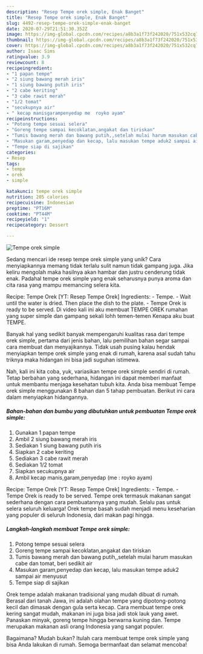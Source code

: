 ```yaml
---
description: "Resep Tempe orek simple, Enak Banget"
title: "Resep Tempe orek simple, Enak Banget"
slug: 4492-resep-tempe-orek-simple-enak-banget
date: 2020-07-29T21:51:30.352Z
image: https://img-global.cpcdn.com/recipes/a8b3a1f73f242020/751x532cq70/tempe-orek-simple-foto-resep-utama.jpg
thumbnail: https://img-global.cpcdn.com/recipes/a8b3a1f73f242020/751x532cq70/tempe-orek-simple-foto-resep-utama.jpg
cover: https://img-global.cpcdn.com/recipes/a8b3a1f73f242020/751x532cq70/tempe-orek-simple-foto-resep-utama.jpg
author: Isaac Sims
ratingvalue: 3.9
reviewcount: 8
recipeingredient:
- "1 papan tempe"
- "2 siung bawang merah iris"
- "1 siung bawang putih iris"
- "2 cabe keriting"
- "3 cabe rawit merah"
- "1/2 tomat"
- "secukupnya air"
- " kecap manisgarampenyedap me  royko ayam"
recipeinstructions:
- "Potong tempe sesuai selera"
- "Goreng tempe sampai kecoklatan,angakat dan tiriskan"
- "Tumis bawang merah dan bawang putih,,setelah mulai harum masukan cabe dan tomat, beri sedikit air"
- "Masukan garam,penyedap dan kecap, lalu masukan tempe aduk2 sampai air menyusut"
- "Tempe siap di sajikan"
categories:
- Resep
tags:
- tempe
- orek
- simple

katakunci: tempe orek simple 
nutrition: 205 calories
recipecuisine: Indonesian
preptime: "PT16M"
cooktime: "PT44M"
recipeyield: "1"
recipecategory: Dessert

---
```



![Tempe orek simple](https://img-global.cpcdn.com/recipes/a8b3a1f73f242020/751x532cq70/tempe-orek-simple-foto-resep-utama.jpg)

Sedang mencari ide resep tempe orek simple yang unik? Cara menyiapkannya memang tidak terlalu sulit namun tidak gampang juga. Jika keliru mengolah maka hasilnya akan hambar dan justru cenderung tidak enak. Padahal tempe orek simple yang enak seharusnya punya aroma dan cita rasa yang mampu memancing selera kita.

Recipe: Tempe Orek [YT: Resep Tempe Orek] Ingredients: - Tempe. - Wait until the water is dried. Then place the dish to the plate. - Tempe Orek is ready to be served. Di video kali ini aku membuat TEMPE OREK rumahan yang super simple dan gampang sekali lohh temen-temen Kenapa aku buat TEMPE.

Banyak hal yang sedikit banyak mempengaruhi kualitas rasa dari tempe orek simple, pertama dari jenis bahan, lalu pemilihan bahan segar sampai cara membuat dan menyajikannya. Tidak usah pusing kalau hendak menyiapkan tempe orek simple yang enak di rumah, karena asal sudah tahu triknya maka hidangan ini bisa jadi suguhan istimewa.


Nah, kali ini kita coba, yuk, variasikan tempe orek simple sendiri di rumah. Tetap berbahan yang sederhana, hidangan ini dapat memberi manfaat untuk membantu menjaga kesehatan tubuh kita. Anda bisa membuat Tempe orek simple menggunakan 8 bahan dan 5 tahap pembuatan. Berikut ini cara dalam menyiapkan hidangannya.

<!--inarticleads1-->

##### Bahan-bahan dan bumbu yang dibutuhkan untuk pembuatan Tempe orek simple:

1. Gunakan 1 papan tempe
1. Ambil 2 siung bawang merah iris
1. Sediakan 1 siung bawang putih iris
1. Siapkan 2 cabe keriting
1. Sediakan 3 cabe rawit merah
1. Sediakan 1/2 tomat
1. Siapkan secukupnya air
1. Ambil  kecap manis,garam,penyedap (me : royko ayam)


Recipe: Tempe Orek [YT: Resep Tempe Orek] Ingredients: - Tempe. - Tempe Orek is ready to be served. Tempe orek termasuk makanan sangat sederhana dengan cara pembuatannya yang mudah. Selalu pas untuk selera seluruh keluarga! Orek tempe basah sudah menjadi menu keseharian yang populer di seluruh Indonesia, dari makan pagi hingga. 

<!--inarticleads2-->

##### Langkah-langkah membuat Tempe orek simple:

1. Potong tempe sesuai selera
1. Goreng tempe sampai kecoklatan,angakat dan tiriskan
1. Tumis bawang merah dan bawang putih,,setelah mulai harum masukan cabe dan tomat, beri sedikit air
1. Masukan garam,penyedap dan kecap, lalu masukan tempe aduk2 sampai air menyusut
1. Tempe siap di sajikan


Orek tempe adalah makanan tradisional yang mudah dibuat di rumah. Berasal dari tanah Jawa, ini adalah olahan tempe yang dipotong-potong kecil dan dimasak dengan gula serta kecap. Cara membuat tempe orek kering sangat mudah, makanan ini juga bisa jadi stok lauk yang awet. Panaskan minyak, goreng tempe hingga berwarna kuning dan. Tempe merupakan makanan asli orang Indonesia yang sangat populer. 

Bagaimana? Mudah bukan? Itulah cara membuat tempe orek simple yang bisa Anda lakukan di rumah. Semoga bermanfaat dan selamat mencoba!
